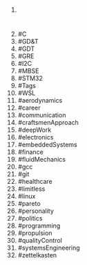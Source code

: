 1. #
1. #C
1. #GD&T
1. #GDT
1. #GRE
1. #I2C
1. #MBSE
1. #STM32
1. #Tags
1. #WSL
1. #aerodynamics
1. #career
1. #communication
1. #craftsmenApproach
1. #deepWork
1. #electronics
1. #embeddedSystems
1. #finance
1. #fluidMechanics
1. #gcc
1. #git
1. #healthcare
1. #limitless
1. #linux
1. #pareto
1. #personality
1. #politics
1. #programming
1. #propulsion
1. #qualityControl
1. #systemsEngineering
1. #zettelkasten
